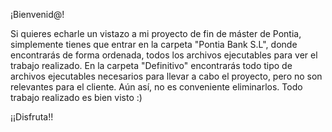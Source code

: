 ¡Bienvenid@!

Si quieres echarle un vistazo a mi proyecto de fin de máster de Pontia, simplemente tienes que entrar en la carpeta "Pontia Bank S.L", donde encontrarás de forma ordenada, todos los archivos ejecutables para ver el trabajo realizado.
En la carpeta "Definitivo" encontrarás todo tipo de archivos ejecutables necesarios para llevar a cabo el proyecto, pero no son relevantes para el cliente. Aún así, no es conveniente eliminarlos. Todo trabajo realizado es bien visto :) 

¡¡Disfruta!!
